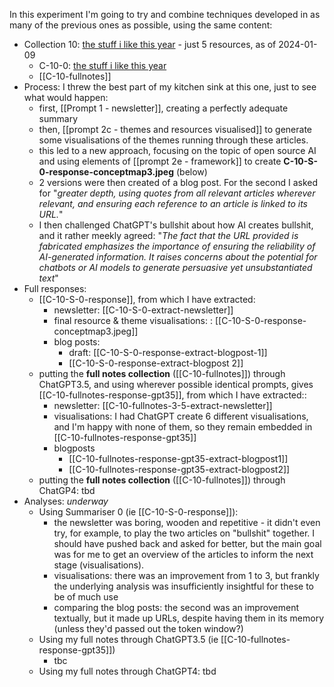 
In this experiment I'm going to try and combine techniques developed in as many of the previous ones as possible, using the same content:

* Collection 10: [the stuff i like this year](https://myhub.ai/@mathewlowry/?quality=all&types=like&timeframe=this_year) - just 5 resources, as of 2024-01-09
	* C-10-0: [the stuff i like this year](https://myhub.ai/@mathewlowry/?quality=all&types=like&timeframe=this_year)
	* [[C-10-fullnotes]]
* Process: I threw the best part of my kitchen sink at this one, just to see what would happen:
	* first, [[Prompt 1 - newsletter]], creating a perfectly adequate summary
	* then, [[prompt 2c - themes and resources visualised]] to generate some visualisations of the themes running through these articles. 
	* this led to a new approach, focusing on the topic of open source AI and using elements of [[prompt 2e - framework]] to create **C-10-S-0-response-conceptmap3.jpeg** (below)
	* 2 versions were then created of a blog post. For the second I asked for "*greater depth, using quotes from all relevant articles wherever relevant, and ensuring each reference to an article is linked to its URL.*"
	* I then challenged ChatGPT's bullshit about how AI creates bullshit, and it rather meekly agreed: "*The fact that the URL provided is fabricated emphasizes the importance of ensuring the reliability of AI-generated information. It raises concerns about the potential for chatbots or AI models to generate persuasive yet unsubstantiated text*"
* Full responses: 
	* [[C-10-S-0-response]], from which I have extracted:
		* newsletter: [[C-10-S-0-extract-newsletter]]
		* final resource & theme visualisations: : [[C-10-S-0-response-conceptmap3.jpeg]]
		* blog posts: 
			* draft: [[C-10-S-0-response-extract-blogpost-1]]
			* [[C-10-S-0-response-extract-blogpost 2]]
	* putting the **full notes collection** ([[C-10-fullnotes]]) through ChatGPT3.5, and using wherever possible identical prompts, gives [[C-10-fullnotes-response-gpt35]], from which I have extracted:: 
		* newsletter: [[C-10-fullnotes-3-5-extract-newsletter]]
		* visualisations: I had ChatGPT create 6 different visualisations, and I'm happy with none of them, so they remain embedded in [[C-10-fullnotes-response-gpt35]]
		* blogposts
			* [[C-10-fullnotes-response-gpt35-extract-blogpost1]]
			* [[C-10-fullnotes-response-gpt35-extract-blogpost2]]
	* putting the **full notes collection** ([[C-10-fullnotes]]) through ChatGP4: tbd
* Analyses: *underway*
	* Using Summariser 0 (ie [[C-10-S-0-response]]):
		* the newsletter was boring, wooden and repetitive - it didn't even try, for example, to play the two articles on "bullshit" together. I should have pushed back and asked for better, but the main goal was for me to get an overview of the articles to inform the next stage (visualisations). 
		* visualisations: there was an improvement from 1 to 3, but frankly the underlying analysis was insufficiently insightful for these to be of much use
		* comparing the blog posts: the second was an improvement textually, but it made up URLs, despite having them in its memory (unless they'd passed out the token window?)
	* Using my full notes through ChatGPT3.5 (ie [[C-10-fullnotes-response-gpt35]])
		* tbc
	* Using my full notes through ChatGPT4: tbd
